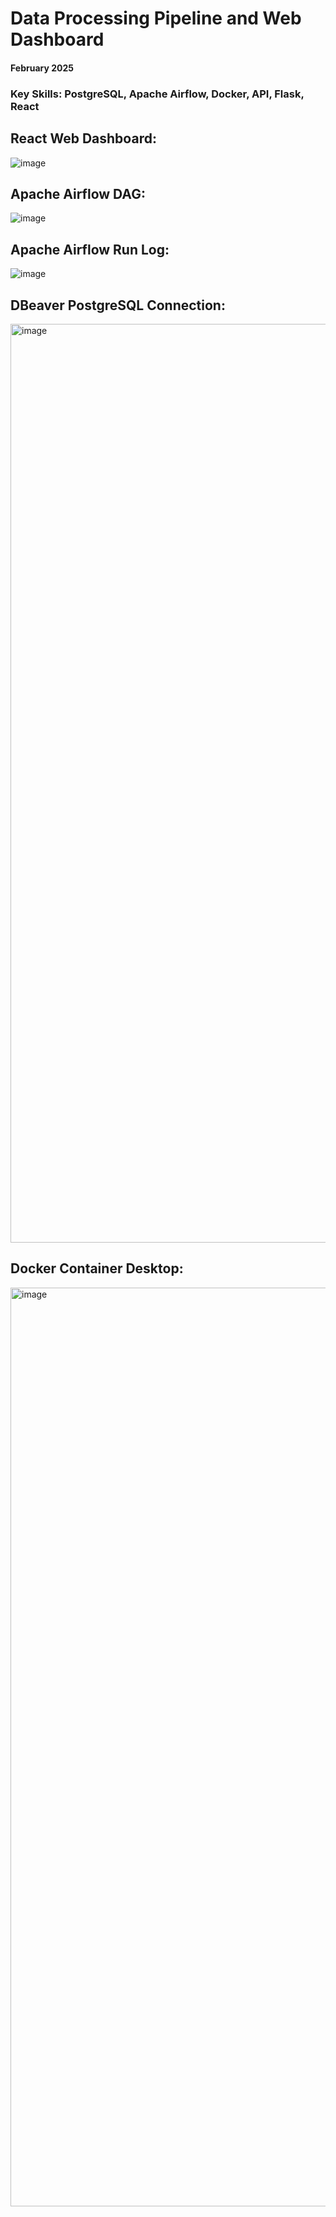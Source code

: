 # Data Processing Pipeline and Web Dashboard

#### February 2025

### Key Skills: PostgreSQL, Apache Airflow, Docker, API, Flask, React


## React Web Dashboard:
![image](https://github.com/user-attachments/assets/e48518dd-25ac-46c2-b7c8-79f671aa1d28)

## Apache Airflow DAG:
![image](https://github.com/user-attachments/assets/c5982452-8fee-4c52-a2ca-859ce2d54871)

## Apache Airflow Run Log:
![image](https://github.com/user-attachments/assets/aefc183f-7a58-4496-bfa4-9fc45bb0d889)

## DBeaver PostgreSQL Connection:
<img width="1470" alt="image" src="https://github.com/user-attachments/assets/317e05f8-8055-427d-abc8-b9bb4f838b47" />

## Docker Container Desktop:
<img width="1470" alt="image" src="https://github.com/user-attachments/assets/2070681f-07bd-4457-8f14-66becd7b9c2b" />
